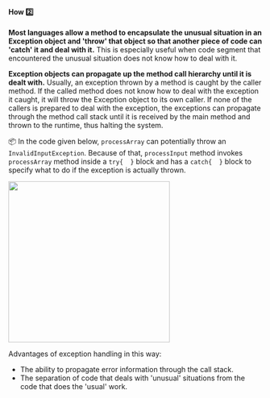 <link rel="stylesheet" href="{{baseUrl}}/css/textbook.css">

<div class="website-content">

<div id="title">

#### How :two:

</div>

<div id="body">

**Most languages allow a method to encapsulate the unusual situation in an Exception object and 'throw' that object so that another piece of code can 'catch' it and deal with it.** This is especially useful when code segment that encountered the unusual situation does not know how to deal with it.

**Exception objects can propagate up the method call hierarchy until it is dealt with.** Usually, an exception thrown by a method is caught by the caller method. If the called method does not know how to deal with the exception it caught, it will throw the Exception object to its own caller. If none of the callers is prepared to deal with the exception, the exceptions can propagate through the method call stack until it is received by the main method and thrown to the runtime, thus halting the system. 

<tip-box>

:package: In the code given below, `processArray` can potentially throw an `InvalidInputException`. Because of that, `processInput` method invokes `processArray` method inside a `try{  }` block and has a `catch{  }` block to specify what to do if the exception is actually thrown.

<img src="{{baseUrl}}/errorHandling/exceptions/how/images/processInput.png" height="320" />
<p/>

</tip-box>

Advantages of exception handling in this way:

* The ability to propagate error information through the call stack.
* The separation of code that deals with 'unusual' situations from the code that does the 'usual' work.

</div>

<div id="extras">

<include src="resources.md" />
<include src="exercises.md" />

<div>

</div>
